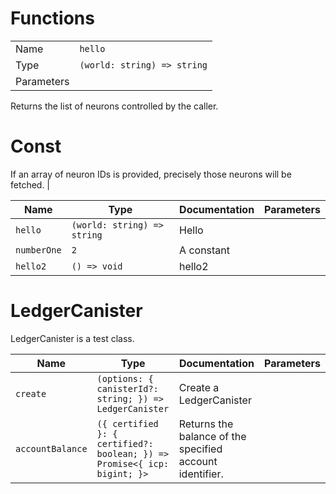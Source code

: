 # Functions

|         |                         |
| ---------- | --------------------------- |
| Name | `hello` |
|Type| `(world: string) => string` |
|Parameters| |

Returns the list of neurons controlled by the caller.

# Const

If an array of neuron IDs is provided, precisely those neurons will be fetched. |

| Name        | Type                        | Documentation | Parameters |
| ----------- | --------------------------- | ------------- | ---------- |
| `hello`     | `(world: string) => string` | Hello         |            |
| `numberOne` | `2`                         | A constant    |            |
| `hello2`    | `() => void`                | hello2        |            |

# LedgerCanister

LedgerCanister is a test class.

| Name             | Type                                                                     | Documentation                                            | Parameters |
| ---------------- | ------------------------------------------------------------------------ | -------------------------------------------------------- | ---------- |
| `create`         | `(options: { canisterId?: string; }) => LedgerCanister`                  | Create a LedgerCanister                                  |            |
| `accountBalance` | `({ certified }: { certified?: boolean; }) => Promise<{ icp: bigint; }>` | Returns the balance of the specified account identifier. |            |
